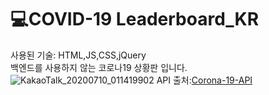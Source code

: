 # :computer:COVID-19 Leaderboard_KR

사용된 기술: HTML,JS,CSS,jQuery  
백엔드를 사용하지 않는 코로나19 상황판 입니다.
![KakaoTalk_20200710_011419902](https://user-images.githubusercontent.com/55491354/87064458-bc418380-c24a-11ea-93c8-42d3efc882a6.png)
API 출처:[Corona-19-API](https://github.com/dhlife09/Corona-19-API/blob/master/README.md)
